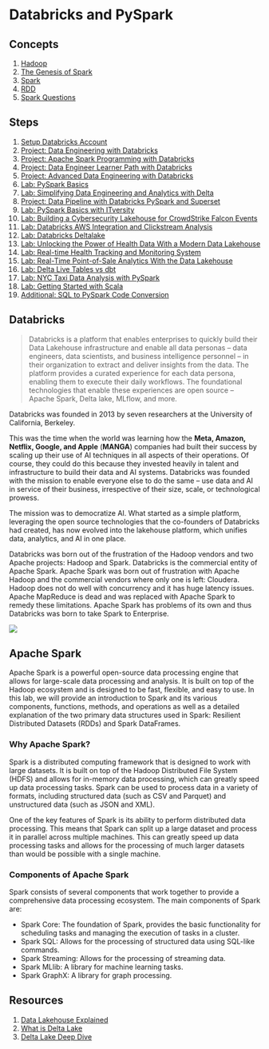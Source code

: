 # Databricks and PySpark

## Concepts

1. [Hadoop](./hadoop.md)
1. [The Genesis of Spark](./spark-origin.md)
1. [Spark](./spark.md)
1. [RDD](./rdd.md)
1. [Spark Questions](./spark-questions.md)

## Steps

1. [Setup Databricks Account](./setup.md)
1. [Project: Data Engineering with Databricks](./project-databricks-de/)
1. [Project: Apache Spark Programming with Databricks](./project-bedbricks/)
1. [Project: Data Engineer Learner Path with Databricks](./project-learnerbricks/)
1. [Project: Advanced Data Engineering with Databricks](./project-advancedbricks/)
1. [Lab: PySpark Basics](./lab-pyspark-basics/)
1. [Lab: Simplifying Data Engineering and Analytics with Delta](./lab-loan-application/)
1. [Project: Data Pipeline with Databricks PySpark and Superset](./project-databricks-superset/)
1. [Lab: PySpark Basics with ITversity](./lab-pyspark-itversity/)
1. [Lab: Building a Cybersecurity Lakehouse for CrowdStrike Falcon Events](./lab-cybersecurity-databricks/)
1. [Lab: Databricks AWS Integration and Clickstream Analysis](./lab-databricks-clickstream/)
1. [Lab: Databricks Deltalake](./lab-databricks-deltalake/)
1. [Lab: Unlocking the Power of Health Data With a Modern Data Lakehouse](./lab-healthcare-databricks/)
1. [Lab: Real-time Health Tracking and Monitoring System](./lab-iot-health-tracker/)
1. [Lab: Real-Time Point-of-Sale Analytics With the Data Lakehouse](./lab-retail-pos-databricks/)
1. [Lab: Delta Live Tables vs dbt](./lab-dlt-dbt/)
1. [Lab: NYC Taxi Data Analysis with PySpark](./lab-pyspark-nyctaxi/)
1. [Lab: Getting Started with Scala](./lab-scala-getting-started/)
1. [Additional: SQL to PySpark Code Conversion](./lab-sql-to-pyspark/)

## Databricks

> Databricks is a platform that enables enterprises to quickly build their Data Lakehouse infrastructure and enable all data personas – data engineers, data scientists, and business intelligence personnel – in their organization to extract and deliver insights from the data. The platform provides a curated experience for each data persona, enabling them to execute their daily workflows. The foundational technologies that enable these experiences are open source – Apache Spark, Delta lake, MLflow, and more.
> 

Databricks was founded in 2013 by seven researchers at the University of California, Berkeley.

This was the time when the world was learning how the **Meta, Amazon, Netflix, Google, and Apple** (**MANGA**) companies had built their success by scaling up their use of AI techniques in all aspects of their operations. Of course, they could do this because they invested heavily in talent and infrastructure to build their data and AI systems. Databricks was founded with the mission to enable everyone else to do the same – use data and AI in service of their business, irrespective of their size, scale, or technological prowess.

The mission was to democratize AI. What started as a simple platform, leveraging the open source technologies that the co-founders of Databricks had created, has now evolved into the lakehouse platform, which unifies data, analytics, and AI in one place.

Databricks was born out of the frustration of the Hadoop vendors and two Apache projects: Hadoop and Spark. Databricks is the commercial entity of Apache Spark. Apache Spark was born out of frustration with Apache Hadoop and the commercial vendors where only one is left: Cloudera. Hadoop does not do well with concurrency and it has huge latency issues. Apache MapReduce is dead and was replaced with Apache Spark to remedy these limitations. Apache Spark has problems of its own and thus Databricks was born to take Spark to Enterprise.

![](https://user-images.githubusercontent.com/62965911/214503488-88a696f6-8e78-495f-813f-4a95ef7cfe7e.png)

## Apache Spark

Apache Spark is a powerful open-source data processing engine that allows for large-scale data processing and analysis. It is built on top of the Hadoop ecosystem and is designed to be fast, flexible, and easy to use. In this lab, we will provide an introduction to Spark and its various components, functions, methods, and operations as well as a detailed explanation of the two primary data structures used in Spark: Resilient Distributed Datasets (RDDs) and Spark DataFrames.

### Why Apache Spark?

Spark is a distributed computing framework that is designed to work with large datasets. It is built on top of the Hadoop Distributed File System (HDFS) and allows for in-memory data processing, which can greatly speed up data processing tasks. Spark can be used to process data in a variety of formats, including structured data (such as CSV and Parquet) and unstructured data (such as JSON and XML).

One of the key features of Spark is its ability to perform distributed data processing. This means that Spark can split up a large dataset and process it in parallel across multiple machines. This can greatly speed up data processing tasks and allows for the processing of much larger datasets than would be possible with a single machine.

### Components of Apache Spark

Spark consists of several components that work together to provide a comprehensive data processing ecosystem. The main components of Spark are:

-   Spark Core: The foundation of Spark, provides the basic functionality for scheduling tasks and managing the execution of tasks in a cluster.
-   Spark SQL: Allows for the processing of structured data using SQL-like commands.
-   Spark Streaming: Allows for the processing of streaming data.
-   Spark MLlib: A library for machine learning tasks.
-   Spark GraphX: A library for graph processing.

## Resources

1. [Data Lakehouse Explained](https://youtu.be/yumysN3XwbQ)
1. [What is Delta Lake](https://youtu.be/PftRBoqjhZM)
1. [Delta Lake Deep Dive](https://youtu.be/BMO90DI82Dc)